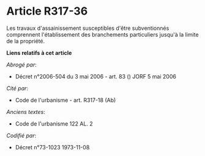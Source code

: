 # Article R317-36

Les travaux d'assainissement susceptibles d'être subventionnés comprennent l'établissement des branchements particuliers
jusqu'à la limite de la propriété.

**Liens relatifs à cet article**

_Abrogé par_:

  - Décret n°2006-504 du 3 mai 2006 - art. 83 () JORF 5 mai 2006

_Cité par_:

  - Code de l'urbanisme - art. R317-18 (Ab)

_Anciens textes_:

  - Code de l'urbanisme 122 AL. 2

_Codifié par_:

  - Décret n°73-1023 1973-11-08

